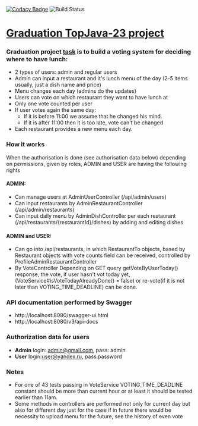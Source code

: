 [![Codacy Badge](https://app.codacy.com/project/badge/Grade/487c3e0b18af4e85869a333de12d627b)](https://www.codacy.com/gh/NikeMirum/restaurant-voting/dashboard?utm_source=github.com&amp;utm_medium=referral&amp;utm_content=NikeMirum/restaurant-voting&amp;utm_campaign=Badge_Grade)
![Build Status](https://travis-ci.com/NikeMirum/restaurant-voting.svg?branch=master)

[Graduation TopJava-23 project](https://javaops.ru/7view/topjava2)
===============================

### Graduation project [task](https://github.com/JavaOPs/topjava/blob/master/graduation.md) is to build a voting system for deciding where to have lunch:
* 2 types of users: admin and regular users
* Admin can input a restaurant and it's lunch menu of the day (2-5 items usually, just a dish name and price)
* Menu changes each day (admins do the updates)
* Users can vote on which restaurant they want to have lunch at
* Only one vote counted per user
* If user votes again the same day:
  - If it is before 11:00 we assume that he changed his mind.
  - If it is after 11:00 then it is too late, vote can't be changed
* Each restaurant provides a new menu each day.

### How it works
When the authorisation is done (see authorisation data below) depending on permissions, given by roles,
ADMIN and USER are having the following rights

#### ADMIN:
- Can manage users at AdminUserController (/api/admin/users)
- Can input restaurants by AdminRestaurantController (/api/admin/restaurants)
- Can input daily menu by AdminDishController per each restaurant (/api/restaurants/{restaurantId}/dishes)
by adding and editing dishes

#### ADMIN and USER:
- Can go into /api/restaurants, in which RestaurantTo objects, based by Restaurant objects with vote counts field 
can be received, controlled by ProfileAdminRestaurantController
- By VoteController Depending on GET query getVoteByUserToday() response, the vote, if user hasn't vot today yet,
  (VoteService#isVoteTodayAlreadyDone() = false) or re-vote(if it is not later than VOTING_TIME_DEADLINE) can be done.

### API documentation performed by Swagger
- http://localhost:8080/swagger-ui.html
- http://localhost:8080/v3/api-docs

### Authorization data for users
- **Admin**  login: admin@gmail.com, pass: admin
- **User**  login:user@yandex.ru, pass:password

### Notes
- For one of 43 tests passing in VoteService VOTING_TIME_DEADLINE constant should be more than current hour
or at least it should be tested earlier than 11am.
- Some methods in controllers are performed not only for current day but also for different day
just for the case if in future there would be necessity to upload menu for the future, see the history of even vote